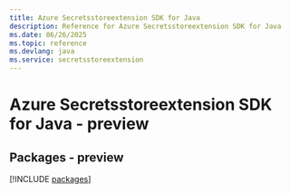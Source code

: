 ```yaml
---
title: Azure Secretsstoreextension SDK for Java
description: Reference for Azure Secretsstoreextension SDK for Java
ms.date: 06/26/2025
ms.topic: reference
ms.devlang: java
ms.service: secretsstoreextension
---
```

# Azure Secretsstoreextension SDK for Java - preview
## Packages - preview
[!INCLUDE [packages](secretsstoreextension-index.md)]